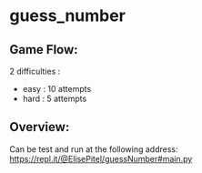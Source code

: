 # guess_number


## Game Flow: 
2 difficulties :
- easy : 10 attempts
- hard : 5 attempts 

## Overview:
Can be test and run at the following address: 
https://repl.it/@ElisePitel/guessNumber#main.py
